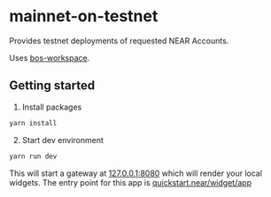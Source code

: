 # mainnet-on-testnet

Provides testnet deployments of requested NEAR Accounts.

Uses [bos-workspace](https://github.com/NEARBuilders/bos-workspace).

## Getting started

1. Install packages

```cmd
yarn install
```

2. Start dev environment

```cmd
yarn run dev
```

This will start a gateway at [127.0.0.1:8080](http://127.0.0.1:8080) which will render your local widgets. The entry point for this app is [quickstart.near/widget/app](http://127.0.0.1:8080/quickstart.near/widget/greeting)
